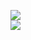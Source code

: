[![](https://img.shields.io/badge/Made%20With-Github%20Spray-lightgrey.svg?style=for-the-badge&logo=github)](https://github.com/Annihil/github-spray#1305)  
[![](https://i.imgur.com/2DrTn0Z.gif)](https://github.com/Annihil/github-spray)